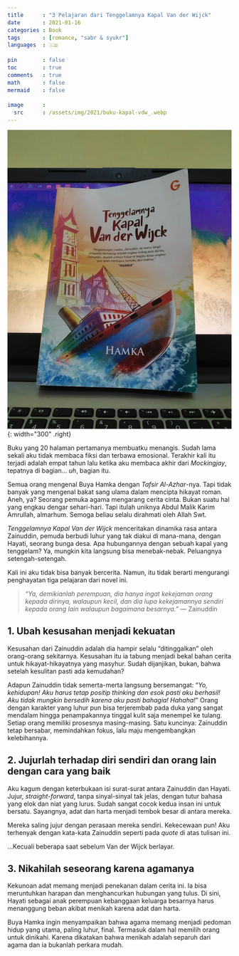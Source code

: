 ```yaml
---
title      : "3 Pelajaran dari Tenggelamnya Kapal Van der Wijck"
date       : 2021-01-16
categories : Book
tags       : [romance, "sabr & syukr"]
languages  : 🇮🇩

pin        : false
toc        : true
comments   : true
math       : false
mermaid    : false

image      :
  src      : /assets/img/2021/buku-kapal-vdw_.webp
---
```


![](/assets/img/2021/buku-kapal-vdw.jpg){: width="300" .right}

Buku yang 20 halaman pertamanya membuatku menangis. Sudah lama sekali aku tidak membaca fiksi dan terbawa emosional. Terakhir kali itu terjadi adalah empat tahun lalu ketika aku membaca akhir dari _Mockingjay_, tepatnya di bagian… _uh_, bagian itu.

Semua orang mengenal Buya Hamka dengan _Tafsir Al-Azhar_-nya. Tapi tidak banyak yang mengenal bakat sang ulama dalam mencipta hikayat roman. Aneh, ya? Seorang pemuka agama mengarang cerita cinta. Bukan suatu hal yang engkau dengar sehari-hari. Tapi itulah uniknya Abdul Malik Karim Amrullah, almarhum. Semoga beliau selalu dirahmati oleh Allah Swt.

_Tenggelamnya Kapal Van der Wijck_ menceritakan dinamika rasa antara Zainuddin, pemuda berbudi luhur yang tak diakui di mana-mana, dengan Hayati, seorang bunga desa. Apa hubungannya dengan sebuah kapal yang tenggelam? Ya, mungkin kita langsung bisa menebak-nebak. Peluangnya setengah-setengah.

Kali ini aku tidak bisa banyak bercerita. Namun, itu tidak berarti mengurangi penghayatan tiga pelajaran dari novel ini.

> _“Ya, demikianlah perempuan, dia hanya ingat kekejaman orang kepada dirinya, walaupun kecil, dan dia lupa kekejamannya sendiri kepada orang lain walaupun bagaimana besarnya.”_ — Zainuddin

## 1. Ubah kesusahan menjadi kekuatan

Kesusahan dari Zainuddin adalah dia hampir selalu “ditinggalkan” oleh orang-orang sekitarnya. Kesusahan itu ia tabung menjadi bekal bahan cerita untuk hikayat-hikayatnya yang masyhur. Sudah dijanjikan, bukan, bahwa setelah kesulitan pasti ada kemudahan?

Adapun Zainuddin tidak semerta-merta langsung bersemangat: “_Yo, kehidupan! Aku harus tetap positip thinking dan esok pasti aku berhasil! Aku tidak mungkin bersedih karena aku pasti bahagia! Hahaha!_” Orang dengan karakter yang luhur pun bisa terjerembab pada duka yang sangat mendalam hingga penampakannya tinggal kulit saja menempel ke tulang. Setiap orang memiliki prosesnya masing-masing. Satu kuncinya: Zainuddin tetap bersabar, memindahkan fokus, lalu maju mengembangkan kelebihannya.

## 2. Jujurlah terhadap diri sendiri dan orang lain dengan cara yang baik

Aku kagum dengan keterbukaan isi surat-surat antara Zainuddin dan Hayati. Jujur, _straight-forward_, tanpa sinyal-sinyal tak jelas, dengan tutur bahasa yang elok dan niat yang lurus. Sudah sangat cocok kedua insan ini untuk bersatu. Sayangnya, adat dan harta menjadi tembok besar di antara mereka.

Mereka saling jujur dengan perasaan mereka sendiri. Kekecewaan pun! Aku terhenyak dengan kata-kata Zainuddin seperti pada _quote_ di atas tulisan ini.

…Kecuali beberapa saat sebelum Van der Wijck berlayar.

## 3. Nikahilah seseorang karena agamanya

Kekunoan adat memang menjadi penekanan dalam cerita ini. Ia bisa meruntuhkan harapan dan menghancurkan hubungan yang tulus. Di sini, Hayati sebagai anak perempuan kebanggaan keluarga besarnya harus menanggung beban akibat menikah karena adat dan harta.

Buya Hamka ingin menyampaikan bahwa agama memang menjadi pedoman hidup yang utama, paling luhur, final. Termasuk dalam hal memilih orang untuk dinikahi. Karena dikatakan bahwa menikah adalah separuh dari agama dan ia bukanlah perkara mudah.